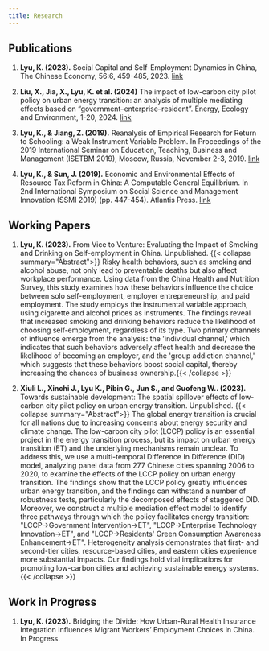 ```yaml
---
title: Research
---
```


## Publications

1. **Lyu, K. (2023).** Social Capital and Self-Employment Dynamics in China, The Chinese Economy, 56:6, 459-485, 2023. [link](https://www.tandfonline.com/doi/full/10.1080/10971475.2023.2227028)

2. **Liu, X., Jia, X., Lyu, K. et al. (2024)** The impact of low-carbon city pilot policy on urban energy transition: an analysis of multiple mediating effects based on “government–enterprise–resident”. Energy, Ecology and Environment, 1-20, 2024. [link](https://link.springer.com/article/10.1007/s40974-024-00316-w)

2. **Lyu, K., & Jiang, Z. (2019).** Reanalysis of Empirical Research for Return to Schooling: a Weak Instrument Variable Problem. In Proceedings of the 2019 International Seminar on Education, Teaching, Business and Management (ISETBM 2019), Moscow, Russia, November 2-3, 2019. [link](https://webofproceedings.org/proceedings_series/ESSP/ISETBM%202019/T1049.pdf)

3. **Lyu, K., & Sun, J. (2019).** Economic and Environmental Effects of Resource Tax Reform in China: A Computable General Equilibrium. In 2nd International Symposium on Social Science and Management Innovation (SSMI 2019) (pp. 447-454). Atlantis Press. [link](https://www.atlantis-press.com/proceedings/ssmi-19/125925364)

## Working Papers

1. **Lyu, K. (2023).** From Vice to Venture: Evaluating the Impact of Smoking and Drinking on Self-employment in China. Unpublished.
{{< collapse summary="Abstract">}}
Risky health behaviors, such as smoking and alcohol abuse, not only lead to preventable deaths but also affect workplace performance. Using data from the China Health and Nutrition Survey, this study examines how these behaviors influence the choice between solo self-employment, employer entrepreneurship, and paid employment. The study employs the instrumental variable approach, using cigarette and alcohol prices as instruments. The findings reveal that increased smoking and drinking behaviors reduce the likelihood of choosing self-employment, regardless of its type. Two primary channels of influence emerge from the analysis: the 'individual channel,' which indicates that such behaviors adversely affect health and decrease the likelihood of becoming an employer, and the 'group addiction channel,' which suggests that these behaviors boost social capital, thereby increasing the chances of business ownership.{{< /collapse >}}

2. **Xiuli L., Xinchi J., Lyu K., Pibin G., Jun S., and Guofeng W.. (2023).** Towards sustainable development: The spatial spillover effects of low-carbon city pilot policy on urban energy transition. Unpublished. 
{{< collapse summary="Abstract">}}
The global energy transition is crucial for all nations due to increasing concerns about energy security and climate change. The low-carbon city pilot  (LCCP) policy is an essential project in the energy transition process, but its impact on urban energy transition (ET) and the underlying mechanisms remain unclear. To address this, we use a multi-temporal Difference In Difference (DID) model, analyzing panel data from 277 Chinese cities spanning 2006 to 2020, to examine the effects of the LCCP policy on urban energy transition. The findings show that the LCCP policy greatly influences urban energy transition, and the findings can withstand a number of robustness tests, particularly the decomposed effects of staggered DID. Moreover, we construct a multiple mediation effect model to identify three pathways through which the policy facilitates energy transition: "LCCP→Government Intervention→ET", "LCCP→Enterprise Technology Innovation→ET", and "LCCP→Residents' Green Consumption Awareness Enhancement→ET". Heterogeneity analysis demonstrates that first- and second-tier cities, resource-based cities, and eastern cities experience more substantial impacts. Our findings hold vital implications for promoting low-carbon cities and achieving sustainable energy systems.{{< /collapse >}}

## Work in Progress

1. **Lyu, K. (2023).** Bridging the Divide: How Urban-Rural Health Insurance Integration Influences Migrant Workers’ Employment Choices in China. In Progress. 
